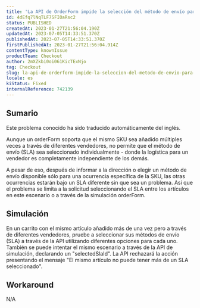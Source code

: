 ```yaml
---
title: 'La API de OrderForm impide la selección del método de envío para el mismo artículo con diferentes vendedores.'
id: 4dEfq7lNqTLF7SFIOaRsc2
status: PUBLISHED
createdAt: 2023-01-27T21:56:04.190Z
updatedAt: 2023-07-05T14:33:51.370Z
publishedAt: 2023-07-05T14:33:51.370Z
firstPublishedAt: 2023-01-27T21:56:04.914Z
contentType: knownIssue
productTeam: Checkout
author: 2mXZkbi0oi061KicTExNjo
tag: Checkout
slug: la-api-de-orderform-impide-la-seleccion-del-metodo-de-envio-para-el-mismo-articulo-con-diferentes-vendedores
locale: es
kiStatus: Fixed
internalReference: 742139
---
```


## Sumario

<div class="alert alert-info">
  <p>Este problema conocido ha sido traducido automáticamente del inglés.</p>
</div>


Aunque un orderForm soporta que el mismo SKU sea añadido múltiples veces a través de diferentes vendedores, no permite que el método de envío (SLA) sea seleccionado individualmente - donde la logística para un vendedor es completamente independiente de los demás.

A pesar de eso, después de informar a la dirección o elegir un método de envío disponible sólo para una ocurrencia específica de la SKU, las otras ocurrencias estarán bajo un SLA diferente sin que sea un problema. Así que el problema se limita a la solicitud seleccionando el SLA entre los artículos en este escenario o a través de la simulación orderForm.



## Simulación


En un carrito con el mismo artículo añadido más de una vez pero a través de diferentes vendedores, pruebe a seleccionar sus métodos de envío (SLA) a través de la API utilizando diferentes opciones para cada uno. También se puede intentar el mismo escenario a través de la API de simulación, declarando un "selectedSlaId". La API rechazará la acción presentando el mensaje "El mismo artículo no puede tener más de un SLA seleccionado".


##

## Workaround


N/A




